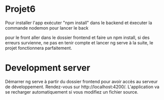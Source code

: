 # Projet6

Pour installer l'app exécuter "npm install" dans le backend et éxecuter la commande nodemon pour lancer le back

pour le front aller dans le dossier frontend et faire un npm install, si des erreurs survienne, ne pas en tenir compte et lancer ng serve à la suite, le projet fonctionnera parfaitement.

# Development server
Démarrer ng serve à partir du dossier frontend pour avoir accès au serveur de développement. Rendez-vous sur http://localhost:4200/. L'application va se recharger automatiquement si vous modifiez un fichier source.
